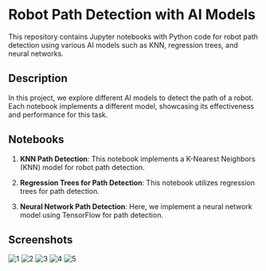 # Robot Path Detection with AI Models

This repository contains Jupyter notebooks with Python code for robot path detection using various AI models such as KNN, regression trees, and neural networks.

## Description

In this project, we explore different AI models to detect the path of a robot. Each notebook implements a different model, showcasing its effectiveness and performance for this task.

## Notebooks

1. **KNN Path Detection**: This notebook implements a K-Nearest Neighbors (KNN) model for robot path detection.

2. **Regression Trees for Path Detection**: This notebook utilizes regression trees for path detection.

3. **Neural Network Path Detection**: Here, we implement a neural network model using TensorFlow for path detection.

## Screenshots
![1](https://github.com/alifaizanchughtai/Robot-Path-Detection/assets/139624731/99c03f85-69dc-4c4b-90d8-3b8bca028265)
![2](https://github.com/alifaizanchughtai/Robot-Path-Detection/assets/139624731/5c06400d-eb0f-477f-a82a-17c31cc8e9ff)
![3](https://github.com/alifaizanchughtai/Robot-Path-Detection/assets/139624731/43a937e2-4323-4014-82f2-ede122411abd)
![4](https://github.com/alifaizanchughtai/Robot-Path-Detection/assets/139624731/59b9ca61-758d-4142-bc10-8e7e38a55fcf)
![5](https://github.com/alifaizanchughtai/Robot-Path-Detection/assets/139624731/83527b7e-c178-4a28-bd6d-9262d47006fe)




